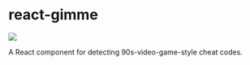 # react-gimme

<img src="https://api.travis-ci.org/n3dst4/react-gimme.svg" />

A React component for detecting 90s-video-game-style cheat codes.
